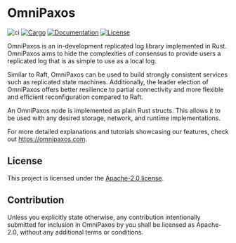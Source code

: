 OmniPaxos
============

![ci](https://github.com/haraldng/omnipaxos/workflows/ci/badge.svg)
[![Cargo](https://img.shields.io/badge/crates.io-v0.1.0-orange)](https://crates.io/crates/omnipaxos)
[![Documentation](https://docs.rs/omnipaxos/badge.svg)](https://docs.rs/omnipaxos)
[![License](https://img.shields.io/badge/license-Apache--2.0-blue)](https://github.com/haraldng/omnipaxos)

OmniPaxos is an in-development replicated log library implemented in Rust. OmniPaxos aims to hide the complexities of consensus to provide users a replicated log that is as simple to use as a local log.

Similar to Raft, OmniPaxos can be used to build strongly consistent services such as replicated state machines. Additionally, the leader election of OmniPaxos offers better resilience to partial connectivity and more flexible and efficient reconfiguration compared to Raft.

An OmniPaxos node is implemented as plain Rust structs. This allows it to be used with any desired storage, network, and runtime implementations.

For more detailed explanations and tutorials showcasing our features, check out https://omnipaxos.com.

## License
This project is licensed under the [Apache-2.0 license](LICENSE).

## Contribution

Unless you explicitly state otherwise, any contribution intentionally submitted for inclusion in OmniPaxos by you shall be licensed as Apache-2.0, without any additional terms or conditions.
